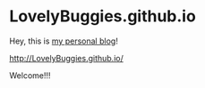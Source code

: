 # LovelyBuggies.github.io

Hey, this is [my personal blog](http://LovelyBuggies.github.io/)!

http://LovelyBuggies.github.io/

Welcome!!!

